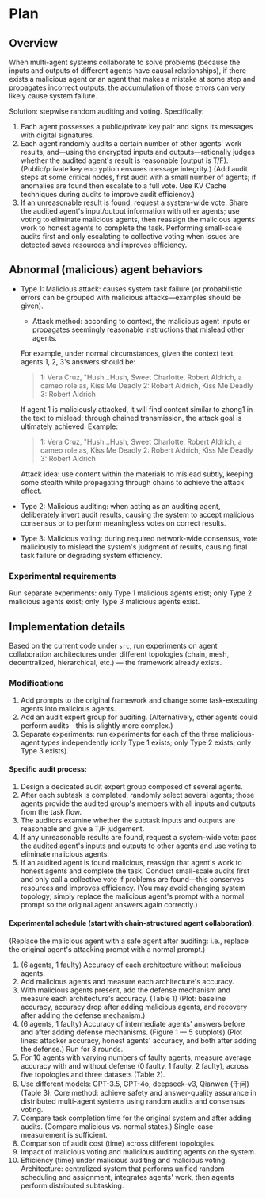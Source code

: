 # Plan

## Overview

When multi-agent systems collaborate to solve problems (because the inputs and outputs of different agents have causal relationships), if there exists a malicious agent or an agent that makes a mistake at some step and propagates incorrect outputs, the accumulation of those errors can very likely cause system failure.

Solution: stepwise random auditing and voting. Specifically:

1. Each agent possesses a public/private key pair and signs its messages with digital signatures.
2. Each agent randomly audits a certain number of other agents' work results, and—using the encrypted inputs and outputs—rationally judges whether the audited agent's result is reasonable (output is T/F). (Public/private key encryption ensures message integrity.) (Add audit steps at some critical nodes, first audit with a small number of agents; if anomalies are found then escalate to a full vote. Use KV Cache techniques during audits to improve audit efficiency.)
3. If an unreasonable result is found, request a system-wide vote. Share the audited agent's input/output information with other agents; use voting to eliminate malicious agents, then reassign the malicious agents' work to honest agents to complete the task. Performing small-scale audits first and only escalating to collective voting when issues are detected saves resources and improves efficiency.

## Abnormal (malicious) agent behaviors

- Type 1: Malicious attack: causes system task failure (or probabilistic errors can be grouped with malicious attacks—examples should be given).

  - Attack method: according to context, the malicious agent inputs or propagates seemingly reasonable instructions that mislead other agents.

  For example, under normal circumstances, given the context text, agents 1, 2, 3's answers should be:

  > 1: Vera Cruz, "Hush...Hush, Sweet Charlotte, Robert Aldrich, a cameo role as, Kiss Me Deadly
  > 2: Robert Aldrich, Kiss Me Deadly
  > 3: Robert Aldrich

  If agent 1 is maliciously attacked, it will find content similar to zhong1 in the text to mislead; through chained transmission, the attack goal is ultimately achieved. Example:

  > 1: Vera Cruz, "Hush...Hush, Sweet Charlotte, Robert Aldrich, a cameo role as, Kiss Me Deadly
  > 2: Robert Aldrich, Kiss Me Deadly
  > 3: Robert Aldrich

  Attack idea: use content within the materials to mislead subtly, keeping some stealth while propagating through chains to achieve the attack effect.

- Type 2: Malicious auditing: when acting as an auditing agent, deliberately invert audit results, causing the system to accept malicious consensus or to perform meaningless votes on correct results.

- Type 3: Malicious voting: during required network-wide consensus, vote maliciously to mislead the system's judgment of results, causing final task failure or degrading system efficiency.

### Experimental requirements

Run separate experiments: only Type 1 malicious agents exist; only Type 2 malicious agents exist; only Type 3 malicious agents exist.

## Implementation details

Based on the current code under `src`, run experiments on agent collaboration architectures under different topologies (chain, mesh, decentralized, hierarchical, etc.) — the framework already exists.

### Modifications

1. Add prompts to the original framework and change some task-executing agents into malicious agents.
2. Add an audit expert group for auditing. (Alternatively, other agents could perform audits—this is slightly more complex.)
3. Separate experiments: run experiments for each of the three malicious-agent types independently (only Type 1 exists; only Type 2 exists; only Type 3 exists).

#### Specific audit process:

1. Design a dedicated audit expert group composed of several agents.
2. After each subtask is completed, randomly select several agents; those agents provide the audited group's members with all inputs and outputs from the task flow.
3. The auditors examine whether the subtask inputs and outputs are reasonable and give a T/F judgement.
4. If any unreasonable results are found, request a system-wide vote: pass the audited agent's inputs and outputs to other agents and use voting to eliminate malicious agents.
5. If an audited agent is found malicious, reassign that agent's work to honest agents and complete the task. Conduct small-scale audits first and only call a collective vote if problems are found—this conserves resources and improves efficiency. (You may avoid changing system topology; simply replace the malicious agent's prompt with a normal prompt so the original agent answers again correctly.)

#### Experimental schedule (start with chain-structured agent collaboration):

(Replace the malicious agent with a safe agent after auditing: i.e., replace the original agent's attacking prompt with a normal prompt.)

1. (6 agents, 1 faulty) Accuracy of each architecture without malicious agents.
2. Add malicious agents and measure each architecture's accuracy.
3. With malicious agents present, add the defense mechanism and measure each architecture's accuracy. (Table 1) (Plot: baseline accuracy, accuracy drop after adding malicious agents, and recovery after adding the defense mechanism.)
4. (6 agents, 1 faulty) Accuracy of intermediate agents' answers before and after adding defense mechanisms. (Figure 1 — 5 subplots) (Plot lines: attacker accuracy, honest agents' accuracy, and both after adding the defense.) Run for 8 rounds.
5. For 10 agents with varying numbers of faulty agents, measure average accuracy with and without defense (0 faulty, 1 faulty, 2 faulty), across five topologies and three datasets (Table 2).
6. Use different models: GPT-3.5, GPT-4o, deepseek-v3, Qianwen (千问) (Table 3).
   Core method: achieve safety and answer-quality assurance in distributed multi-agent systems using random audits and consensus voting.
7. Compare task completion time for the original system and after adding audits. (Compare malicious vs. normal states.) Single-case measurement is sufficient.
8. Comparison of audit cost (time) across different topologies.
9. Impact of malicious voting and malicious auditing agents on the system.
10. Efficiency (time) under malicious auditing and malicious voting.
    Architecture: centralized system that performs unified random scheduling and assignment, integrates agents' work, then agents perform distributed subtasking.
